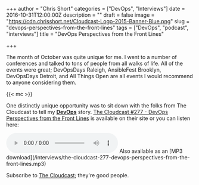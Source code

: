 +++
author = "Chris Short"
categories = ["DevOps", "Interviews"]
date = 2016-10-31T12:00:00Z
description = ""
draft = false
image = "https://cdn.chrisshort.net/Cloudcast-Logo-2015-Banner-Blue.png"
slug = "devops-perspectives-from-the-front-lines"
tags = ["DevOps", "podcast", "interviews"]
title = "DevOps Perspectives from the Front Lines"

+++

The month of October was quite unique for me. I went to a number of conferences and talked to tons of people from all walks of life. All of the events were great; DevOpsDays Raleigh, AnsibleFest Brooklyn, DevOpsDays Detroit, and All Things Open are all events I would recommend to anyone considering them.

{{< mc >}}

One distinctly unique opportunity was to sit down with the folks from The Cloudcast to tell my [**DevOps**](https://devopsish.com/) story. [The Cloudcast #277 - DevOps Perspectives from the Front Lines](http://www.thecloudcast.net/2016/10/the-cloudcast-277-devops-perspective.html) is available on their site or you can listen here:

<audio controls>
  <source src="/interviews/the-cloudcast-277-devops-perspectives-from-the-front-lines.mp3" type="audio/mpeg">
Your browser does not support the audio element but you can download it as an MP3.
</audio>
Also available as an [MP3 download](/interviews/the-cloudcast-277-devops-perspectives-from-the-front-lines.mp3)

Subscribe to [The Cloudcast](http://www.thecloudcast.net/2016/10/the-cloudcast-277-devops-perspective.html); they're good people.